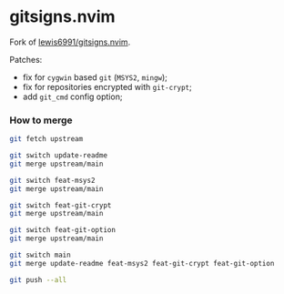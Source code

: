 # gitsigns.nvim

Fork of [lewis6991/gitsigns.nvim](https://github.com/lewis6991/gitsigns.nvim).

Patches:

- fix for `cygwin` based `git` (`MSYS2`, `mingw`);
- fix for repositories encrypted with `git-crypt`;
- add `git_cmd` config option;

### How to merge

```sh
git fetch upstream

git switch update-readme
git merge upstream/main

git switch feat-msys2
git merge upstream/main

git switch feat-git-crypt
git merge upstream/main

git switch feat-git-option
git merge upstream/main

git switch main
git merge update-readme feat-msys2 feat-git-crypt feat-git-option

git push --all
```
